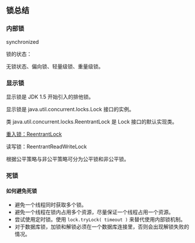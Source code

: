 ## 锁总结



### 内部锁

synchronized



锁的状态：

无锁状态、偏向锁、轻量级锁、重量级锁。



### 显示锁

显示锁是 JDK 1.5 开始引入的排他锁。

显示锁是 java.util.concurrent.locks.Lock 接口的实例。

类 java.util.concurrent.locks.ReentrantLock 是 Lock 接口的默认实现类。



[重入锁：ReentrantLock](https://github.com/chenqingyun/all-in-java/blob/master/note/Java%20%E5%B9%B6%E5%8F%91%E7%BC%96%E7%A8%8B/%E9%87%8D%E5%85%A5%E9%94%81%EF%BC%9AReentrantLock.md)

读写锁：ReentrantReadWriteLock

根据公平策略与非公平策略可分为公平锁和非公平锁。



### 死锁

#### 如何避免死锁

- 避免一个线程同时获取多个锁。
- 避免一个线程在锁内占用多个资源，尽量保证一个线程占用一个资源。
- 尝试使用定时锁。使用 ``lock.tryLock( timeout )`` 来替代使用内部锁机制。
- 对于数据库锁，加锁和解锁必须在一个数据库连接里，否则会出现解锁失败的情况。

